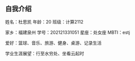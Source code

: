 
## 自我介绍

姓名：杜思凯            年龄：20          班级：计算2112

家乡：福建泉州        学号：202121331051     星座：处女座       MBTI：estj

爱好：篮球、音乐、旅游、健身、桌游、记录生活

学业生涯展望：行至水穷处、坐看云起时

